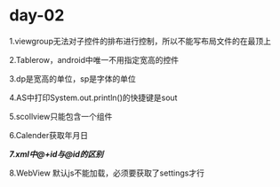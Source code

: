 # day-02

1.viewgroup无法对子控件的排布进行控制，所以不能写布局文件的在最顶上

2.Tablerow，android中唯一不用指定宽高的控件

3.dp是宽高的单位，sp是字体的单位

4.AS中打印System.out.println()的快捷键是sout

5.scollview只能包含一个组件

6.Calender获取年月日

***7.xml中@+id与@id的区别***

8.WebView 默认js不能加载，必须要获取了settings才行